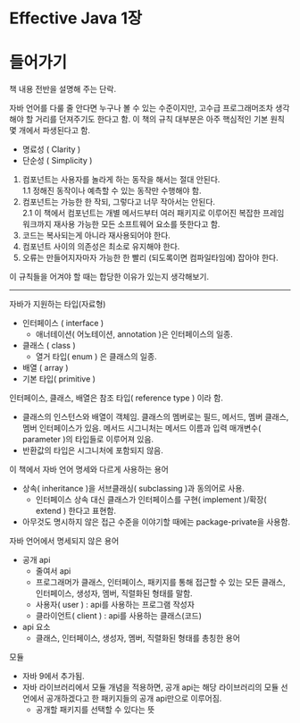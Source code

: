 # Effective Java 1장
# 들어가기

책 내용 전반을 설명해 주는 단락.

자바 언어를 다룰 줄 안다면 누구나 볼 수 있는 수준이지만, 고수급 프로그래머조차 생각해야 할 거리를 던져주기도 한다고 함.
이 책의 규칙 대부분은 아주 핵심적인 기본 원칙 몇 개에서 파생된다고 함.
- 명료성 ( Clarity )
- 단순성 ( Simplicity )

1. 컴포넌트는 사용자를 놀라게 하는 동작을 해서는 절대 안된다.<br>
  1.1 정해진 동작이나 예측할 수 있는 동작만 수행해야 함.
2. 컴포넌트는 가능한 한 작되, 그렇다고 너무 작아서는 안된다.<br>
  2.1 이 책에서 컴포넌트는 개별 메서드부터 여러 패키지로 이루어진 복잡한 프레임워크까지 재사용 가능한 모든 소프트웨어 요소를 뜻한다고 함.
3. 코드는 복사되는게 아니라 재사용되어야 한다.
4. 컴포넌트 사이의 의존성은 최소로 유지해야 한다.
5. 오류는 만들어지자마자 가능한 한 빨리 (되도록이면 컴파일타임에) 잡아야 한다.
    
이 규칙들을 어겨야 할 때는 합당한 이유가 있는지 생각해보기.

---

자바가 지원하는 타입(자료형)
- 인터페이스 ( interface )
  - 애너테이션( 어노테이션, annotation )은 인터페이스의 일종.
- 클래스 ( class )
  -  열거 타입( enum ) 은 클래스의 일종.
- 배열 ( array )
- 기본 타입( primitive )


인터페이스, 클래스, 배열은 참조 타입( reference type ) 이라 함.
- 클래스의 인스턴스와 배열이 객체임.
클래스의 멤버로는 필드, 메서드, 멤버 클래스, 멤버 인터페이스가 있음.
메서드 시그니처는 메서드 이름과 입력 매개변수( parameter )의 타입들로 이루어져 있음.
- 반환값의 타입은 시그니처에 포함되지 않음.


이 책에서 자바 언어 명세와 다르게 사용하는 용어
- 상속( inheritance )을 서브클래싱( subclassing )과 동의어로 사용.
  - 인터페이스 상속 대신 클래스가 인터페이스를 구현( implement )/확장( extend ) 한다고 표현함.
- 아무것도 명시하지 않은 접근 수준을 이야기할 때에는 package-private을 사용함.


자바 언어에서 명세되지 않은 용어
- 공개 api
  - 줄여서 api
  - 프로그래머가 클래스, 인터페이스, 패키지를 통해 접근할 수 있는 모든 클래스, 인터페이스, 생성자, 멤버, 직렬화된 형태를 말함.
  - 사용자( user ) : api를 사용하는 프로그램 작성자
  - 클라이언트( client ) : api를 사용하는 클래스(코드)
- api 요소
  - 클래스, 인터페이스, 생성자, 멤버, 직렬화된 형태를 총칭한 용어


모듈
- 자바 9에서 추가됨.
- 자바 라이브러리에서 모듈 개념을 적용하면, 공개 api는 해당 라이브러리의 모듈 선언에서 공개하겠다고 한 패키지들의 공개 api만으로 이루어짐.
  - 공개할 패키지를 선택할 수 있다는 뜻
